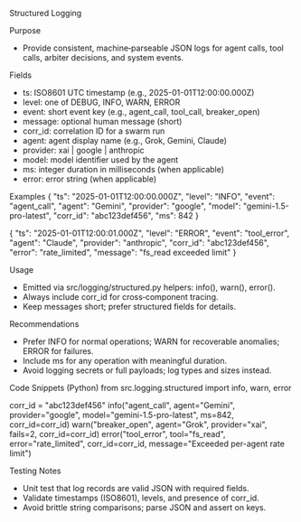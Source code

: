 Structured Logging

Purpose
- Provide consistent, machine‑parseable JSON logs for agent calls, tool calls, arbiter decisions, and system events.

Fields
- ts: ISO8601 UTC timestamp (e.g., 2025-01-01T12:00:00.000Z)
- level: one of DEBUG, INFO, WARN, ERROR
- event: short event key (e.g., agent_call, tool_call, breaker_open)
- message: optional human message (short)
- corr_id: correlation ID for a swarm run
- agent: agent display name (e.g., Grok, Gemini, Claude)
- provider: xai | google | anthropic
- model: model identifier used by the agent
- ms: integer duration in milliseconds (when applicable)
- error: error string (when applicable)

Examples
{
  "ts": "2025-01-01T12:00:00.000Z",
  "level": "INFO",
  "event": "agent_call",
  "agent": "Gemini",
  "provider": "google",
  "model": "gemini-1.5-pro-latest",
  "corr_id": "abc123def456",
  "ms": 842
}

{
  "ts": "2025-01-01T12:00:01.000Z",
  "level": "ERROR",
  "event": "tool_error",
  "agent": "Claude",
  "provider": "anthropic",
  "corr_id": "abc123def456",
  "error": "rate_limited",
  "message": "fs_read exceeded limit"
}

Usage
- Emitted via src/logging/structured.py helpers: info(), warn(), error().
- Always include corr_id for cross‑component tracing.
- Keep messages short; prefer structured fields for details.

Recommendations
- Prefer INFO for normal operations; WARN for recoverable anomalies; ERROR for failures.
- Include ms for any operation with meaningful duration.
- Avoid logging secrets or full payloads; log types and sizes instead.

Code Snippets (Python)
from src.logging.structured import info, warn, error

corr_id = "abc123def456"
info("agent_call", agent="Gemini", provider="google", model="gemini-1.5-pro-latest", ms=842, corr_id=corr_id)
warn("breaker_open", agent="Grok", provider="xai", fails=2, corr_id=corr_id)
error("tool_error", tool="fs_read", error="rate_limited", corr_id=corr_id, message="Exceeded per-agent rate limit")

Testing Notes
- Unit test that log records are valid JSON with required fields.
- Validate timestamps (ISO8601), levels, and presence of corr_id.
- Avoid brittle string comparisons; parse JSON and assert on keys.
